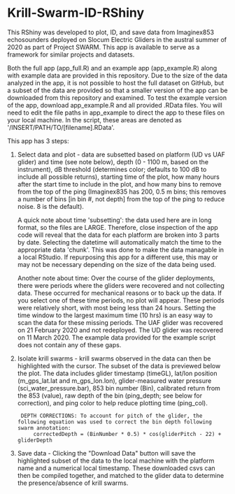 # Krill-Swarm-ID-RShiny

This RShiny was developed to plot, ID, and save data from Imaginex853 echosounders deployed on Slocum Electric Gliders in the austral summer of 2020 as part of Project SWARM. This app is available to serve as a framework for similar projects and datasets. 

Both the full app (app_full.R) and an example app (app_example.R) along with example data are provided in this repository. Due to the size of the data analyzed in the app, it is not possible to host the full dataset on GitHub, but a subset of the data are provided so that a smaller version of the app can be downloaded from this repository and examined. To test the example version of the app, download app_example.R and all provided .RData files. You will need to edit the file paths in app_example to direct the app to these files on your local machine. In the script, these areas are denoted as '/INSERT/PATH/TO/[filename].RData'. 

This app has 3 steps: 
1) Select data and plot - data are subsetted based on platform (UD vs UAF glider) and time (see note below), depth (0 - 1100 m, based on the instrument), dB threshold (determines color; defaults to 100 dB to include all possible returns), starting time of the plot, how many hours after the start time to include in the plot, and how many bins to remove from the top of the ping (Imaginex835 has 200, 0.5 m bins; this removes a number of bins [in bin #, not depth] from the top of the ping to reduce noise. 8 is the default). 
    	
	A quick note about time 'subsetting': the data used here are in long format, so the files are LARGE. Therefore, close inspection of the app code will reveal that the data for each platform are broken into 3 parts by date. Selecting the datetime will automatically match the time to the appropriate data 'chunk'. This was done to make the data managable in a local RStudio. If repurposing this app for a different use, this may or may not be necessary depending on the size of the data being used. 
	
	Another note about time: Over the course of the glider deployments, there were periods where the gliders were recovered and not collecting data. These occurred for mechanical reasons or to back up the data. If you select one of these time periods, no plot will appear. These periods were relatively short, with most being less than 24 hours. Setting the time window to the largest maximum time (10 hrs) is an easy way to scan the data for these missing periods. The UAF glider was recovered on 21 February 2020 and not redeployed. The UD glider was recovered on 11 March 2020. The example data provided for the example script does not contain any of these gaps. 

2) Isolate krill swarms - krill swarms observed in the data can then be highlighted with the cursor. The subset of the data is previewed below the plot. The data includes glider timestamp (timeGL), lat/lon position (m_gps_lat.lat and m_gps_lon.lon), glider-measured water pressure (sci_water_pressure.bar), 853 bin number (Bin), calibrated return from the 853 (value), raw depth of the bin (ping_depth; see below for correction), and ping color to help reduce plotting time (ping_col). 
    
		DEPTH CORRECTIONS: To account for pitch of the glider, the following equation was used to correct the bin depth following swarm annotation: 
            correctedDepth = (BinNumber * 0.5) * cos(gliderPitch - 22) + gliderDepth

3) Save data - Clicking the "Download Data" button will save the highlighted subset of the data to the local machine with the platform name and a numerical local timestamp. These downloaded csvs can then be compiled together, and matched to the glider data to determine the presence/absence of krill swarms.  

